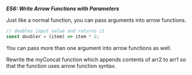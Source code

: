***ES6: Write Arrow Functions with Parameters***

Just like a normal function, you can pass arguments into arrow functions.

```javascript
// doubles input value and returns it
const doubler = (item) => item * 2;
```

You can pass more than one argument into arrow functions as well.


Rewrite the myConcat function which appends contents of arr2 to arr1 so that the function uses arrow function syntax.
